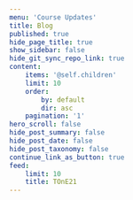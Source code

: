 ```yaml
---
menu: 'Course Updates'
title: Blog
published: true
hide_page_title: true
show_sidebar: false
hide_git_sync_repo_link: true
content:
    items: '@self.children'
    limit: 10
    order:
        by: default
        dir: asc
    pagination: '1'
hero_scroll: false
hide_post_summary: false
hide_post_date: false
hide_post_taxonomy: false
continue_link_as_button: true
feed:
    limit: 10
    title: TOnE21
---
```


